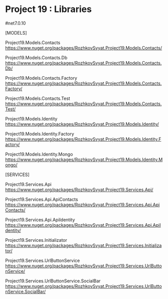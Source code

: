 # Project 19 : Libraries
#net7.0.10

[MODELS]

Project19.Models.Contacts
https://www.nuget.org/packages/RozhkovSvyat.Project19.Models.Contacts/


Project19.Models.Contacts.Db
https://www.nuget.org/packages/RozhkovSvyat.Project19.Models.Contacts.Db/


Project19.Models.Contacts.Factory
https://www.nuget.org/packages/RozhkovSvyat.Project19.Models.Contacts.Factory/


Project19.Models.Contacts.Test
https://www.nuget.org/packages/RozhkovSvyat.Project19.Models.Contacts.Test/


Project19.Models.Identity
https://www.nuget.org/packages/RozhkovSvyat.Project19.Models.Identity/


Project19.Models.Identity.Factory
https://www.nuget.org/packages/RozhkovSvyat.Project19.Models.Identity.Factory/


Project19.Models.Identity.Mongo
https://www.nuget.org/packages/RozhkovSvyat.Project19.Models.Identity.Mongo/

[SERVICES]

Project19.Services.Api
https://www.nuget.org/packages/RozhkovSvyat.Project19.Services.Api/

Project19.Services.Api.ApiContacts
https://www.nuget.org/packages/RozhkovSvyat.Project19.Services.Api.ApiContacts/

Project19.Services.Api.ApiIdentity
https://www.nuget.org/packages/RozhkovSvyat.Project19.Services.Api.ApiIdentity/

Project19.Services.Initializator
https://www.nuget.org/packages/RozhkovSvyat.Project19.Services.Initializator/

Project19.Services.UrlButtonService
https://www.nuget.org/packages/RozhkovSvyat.Project19.Services.UrlButtonService/

Project19.Services.UrlButtonService.SocialBar
https://www.nuget.org/packages/RozhkovSvyat.Project19.Services.UrlButtonService.SocialBar/
